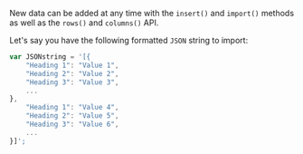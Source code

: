 New data can be added at any time with the `insert()` and `import()` methods as well as the `rows()` and `columns()` API.

Let's say you have the following formatted `JSON` string to import:

```javascript
var JSONstring = '[{
    "Heading 1": "Value 1",
    "Heading 2": "Value 2",
    "Heading 3": "Value 3",
    ...
},
    "Heading 1": "Value 4",
    "Heading 2": "Value 5",
    "Heading 3": "Value 6",
    ...
}]';
```